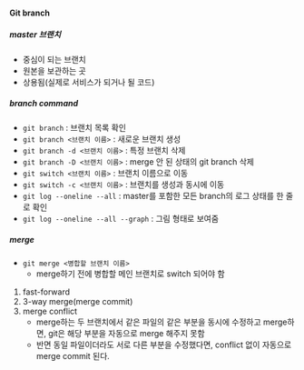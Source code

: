 #### Git branch

##### master 브랜치

- 중심이 되는 브랜치
- 원본을 보관하는 곳
- 상용됨(실제로 서비스가 되거나 될 코드)

##### branch command

- `git branch` : 브랜치 목록 확인
- `git branch <브랜치 이름>` : 새로운 브랜치 생성
- `git branch -d <브랜치 이름>` : 특정 브랜치 삭제
- `git branch -D <브랜치 이름>` : merge 안 된 상태의 git branch 삭제
- `git switch <브랜치 이름>` : 브랜치 이름으로 이동
- `git switch -c <브랜치 이름>` : 브랜치를 생성과 동시에 이동
- `git log --oneline --all` : master를 포함한 모든  branch의 로그 상태를 한 줄로 확인
- `git log --oneline --all --graph` : 그림 형태로 보여줌



##### merge

* `git merge <병합할 브랜치 이름>`
  * merge하기 전에 병합할 메인 브랜치로 switch 되어야 함

1. fast-forward
2. 3-way merge(merge commit)
3. merge conflict
   * merge하는 두 브랜치에서 같은 파일의 같은 부분을 동시에 수정하고 merge하면, git은 해당 부분을 자동으로 merge 해주지 못함
   * 반면 동일 파일이더라도 서로 다른 부분을 수정했다면, conflict 없이 자동으로 merge commit 된다.